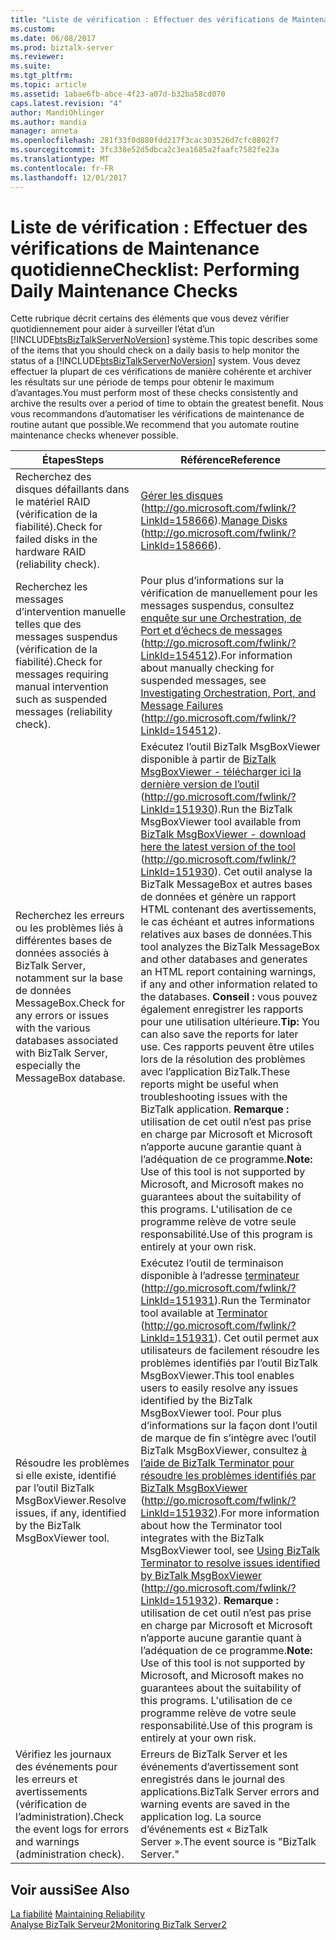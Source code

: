 ```yaml
---
title: "Liste de vérification : Effectuer des vérifications de Maintenance quotidienne | Documents Microsoft"
ms.custom: 
ms.date: 06/08/2017
ms.prod: biztalk-server
ms.reviewer: 
ms.suite: 
ms.tgt_pltfrm: 
ms.topic: article
ms.assetid: 1abae6fb-abce-4f23-a07d-b32ba58cd070
caps.latest.revision: "4"
author: MandiOhlinger
ms.author: mandia
manager: anneta
ms.openlocfilehash: 281f33f0d880fdd217f3cac303526d7cfc0802f7
ms.sourcegitcommit: 3fc338e52d5dbca2c3ea1685a2faafc7582fe23a
ms.translationtype: MT
ms.contentlocale: fr-FR
ms.lasthandoff: 12/01/2017
---
```

# <a name="checklist-performing-daily-maintenance-checks"></a><span data-ttu-id="aa68b-102">Liste de vérification : Effectuer des vérifications de Maintenance quotidienne</span><span class="sxs-lookup"><span data-stu-id="aa68b-102">Checklist: Performing Daily Maintenance Checks</span></span>
<span data-ttu-id="aa68b-103">Cette rubrique décrit certains des éléments que vous devez vérifier quotidiennement pour aider à surveiller l’état d’un [!INCLUDE[btsBizTalkServerNoVersion](../includes/btsbiztalkservernoversion-md.md)] système.</span><span class="sxs-lookup"><span data-stu-id="aa68b-103">This topic describes some of the items that you should check on a daily basis to help monitor the status of a [!INCLUDE[btsBizTalkServerNoVersion](../includes/btsbiztalkservernoversion-md.md)] system.</span></span> <span data-ttu-id="aa68b-104">Vous devez effectuer la plupart de ces vérifications de manière cohérente et archiver les résultats sur une période de temps pour obtenir le maximum d’avantages.</span><span class="sxs-lookup"><span data-stu-id="aa68b-104">You must perform most of these checks consistently and archive the results over a period of time to obtain the greatest benefit.</span></span> <span data-ttu-id="aa68b-105">Nous vous recommandons d’automatiser les vérifications de maintenance de routine autant que possible.</span><span class="sxs-lookup"><span data-stu-id="aa68b-105">We recommend that you automate routine maintenance checks whenever possible.</span></span>  
  
|<span data-ttu-id="aa68b-106">Étapes</span><span class="sxs-lookup"><span data-stu-id="aa68b-106">Steps</span></span>|<span data-ttu-id="aa68b-107">Référence</span><span class="sxs-lookup"><span data-stu-id="aa68b-107">Reference</span></span>|  
|-----------|---------------|  
|<span data-ttu-id="aa68b-108">Recherchez des disques défaillants dans le matériel RAID (vérification de la fiabilité).</span><span class="sxs-lookup"><span data-stu-id="aa68b-108">Check for failed disks in the hardware RAID (reliability check).</span></span>|<span data-ttu-id="aa68b-109">[Gérer les disques](http://go.microsoft.com/fwlink/?LinkId=158666) (http://go.microsoft.com/fwlink/?LinkId=158666).</span><span class="sxs-lookup"><span data-stu-id="aa68b-109">[Manage Disks](http://go.microsoft.com/fwlink/?LinkId=158666) (http://go.microsoft.com/fwlink/?LinkId=158666).</span></span>|  
|<span data-ttu-id="aa68b-110">Recherchez les messages d’intervention manuelle telles que des messages suspendus (vérification de la fiabilité).</span><span class="sxs-lookup"><span data-stu-id="aa68b-110">Check for messages requiring manual intervention such as suspended messages (reliability check).</span></span>|<span data-ttu-id="aa68b-111">Pour plus d’informations sur la vérification de manuellement pour les messages suspendus, consultez [enquête sur une Orchestration, de Port et d’échecs de messages](http://go.microsoft.com/fwlink/?LinkId=154512) (http://go.microsoft.com/fwlink/?LinkId=154512).</span><span class="sxs-lookup"><span data-stu-id="aa68b-111">For information about manually checking for suspended messages, see [Investigating Orchestration, Port, and Message Failures](http://go.microsoft.com/fwlink/?LinkId=154512) (http://go.microsoft.com/fwlink/?LinkId=154512).</span></span>|  
|<span data-ttu-id="aa68b-112">Recherchez les erreurs ou les problèmes liés à différentes bases de données associés à BizTalk Server, notamment sur la base de données MessageBox.</span><span class="sxs-lookup"><span data-stu-id="aa68b-112">Check for any errors or issues with the various databases associated with BizTalk Server, especially the MessageBox database.</span></span>|<span data-ttu-id="aa68b-113">Exécutez l’outil BizTalk MsgBoxViewer disponible à partir de [BizTalk MsgBoxViewer - télécharger ici la dernière version de l’outil](http://go.microsoft.com/fwlink/?LinkId=151930) (http://go.microsoft.com/fwlink/?LinkId=151930).</span><span class="sxs-lookup"><span data-stu-id="aa68b-113">Run the BizTalk MsgBoxViewer tool available from [BizTalk MsgBoxViewer - download here the latest version of the tool](http://go.microsoft.com/fwlink/?LinkId=151930) (http://go.microsoft.com/fwlink/?LinkId=151930).</span></span> <span data-ttu-id="aa68b-114">Cet outil analyse la BizTalk MessageBox et autres bases de données et génère un rapport HTML contenant des avertissements, le cas échéant et autres informations relatives aux bases de données.</span><span class="sxs-lookup"><span data-stu-id="aa68b-114">This tool analyzes the BizTalk MessageBox and other databases and generates an HTML report containing warnings, if any and other information related to the databases.</span></span> <span data-ttu-id="aa68b-115">**Conseil :** vous pouvez également enregistrer les rapports pour une utilisation ultérieure.</span><span class="sxs-lookup"><span data-stu-id="aa68b-115">**Tip:**  You can also save the reports for later use.</span></span> <span data-ttu-id="aa68b-116">Ces rapports peuvent être utiles lors de la résolution des problèmes avec l’application BizTalk.</span><span class="sxs-lookup"><span data-stu-id="aa68b-116">These reports might be useful when troubleshooting issues with the BizTalk application.</span></span> <span data-ttu-id="aa68b-117">**Remarque :** utilisation de cet outil n’est pas prise en charge par Microsoft et Microsoft n’apporte aucune garantie quant à l’adéquation de ce programme.</span><span class="sxs-lookup"><span data-stu-id="aa68b-117">**Note:**  Use of this tool is not supported by Microsoft, and Microsoft makes no guarantees about the suitability of this programs.</span></span> <span data-ttu-id="aa68b-118">L'utilisation de ce programme relève de votre seule responsabilité.</span><span class="sxs-lookup"><span data-stu-id="aa68b-118">Use of this program is entirely at your own risk.</span></span>|  
|<span data-ttu-id="aa68b-119">Résoudre les problèmes si elle existe, identifié par l’outil BizTalk MsgBoxViewer.</span><span class="sxs-lookup"><span data-stu-id="aa68b-119">Resolve issues, if any, identified by the BizTalk MsgBoxViewer tool.</span></span>|<span data-ttu-id="aa68b-120">Exécutez l’outil de terminaison disponible à l’adresse [terminateur](http://go.microsoft.com/fwlink/?LinkId=151931) (http://go.microsoft.com/fwlink/?LinkId=151931).</span><span class="sxs-lookup"><span data-stu-id="aa68b-120">Run the Terminator tool available at [Terminator](http://go.microsoft.com/fwlink/?LinkId=151931) (http://go.microsoft.com/fwlink/?LinkId=151931).</span></span> <span data-ttu-id="aa68b-121">Cet outil permet aux utilisateurs de facilement résoudre les problèmes identifiés par l’outil BizTalk MsgBoxViewer.</span><span class="sxs-lookup"><span data-stu-id="aa68b-121">This tool enables users to easily resolve any issues identified by the BizTalk MsgBoxViewer tool.</span></span> <span data-ttu-id="aa68b-122">Pour plus d’informations sur la façon dont l’outil de marque de fin s’intègre avec l’outil BizTalk MsgBoxViewer, consultez [à l’aide de BizTalk Terminator pour résoudre les problèmes identifiés par BizTalk MsgBoxViewer](http://go.microsoft.com/fwlink/?LinkId=151932) (http://go.microsoft.com/fwlink/?LinkId=151932).</span><span class="sxs-lookup"><span data-stu-id="aa68b-122">For more information about how the Terminator tool integrates with the BizTalk MsgBoxViewer tool, see [Using BizTalk Terminator to resolve issues identified by BizTalk MsgBoxViewer](http://go.microsoft.com/fwlink/?LinkId=151932) (http://go.microsoft.com/fwlink/?LinkId=151932).</span></span> <span data-ttu-id="aa68b-123">**Remarque :** utilisation de cet outil n’est pas prise en charge par Microsoft et Microsoft n’apporte aucune garantie quant à l’adéquation de ce programme.</span><span class="sxs-lookup"><span data-stu-id="aa68b-123">**Note:**  Use of this tool is not supported by Microsoft, and Microsoft makes no guarantees about the suitability of this programs.</span></span> <span data-ttu-id="aa68b-124">L'utilisation de ce programme relève de votre seule responsabilité.</span><span class="sxs-lookup"><span data-stu-id="aa68b-124">Use of this program is entirely at your own risk.</span></span>|  
|<span data-ttu-id="aa68b-125">Vérifiez les journaux des événements pour les erreurs et avertissements (vérification de l’administration).</span><span class="sxs-lookup"><span data-stu-id="aa68b-125">Check the event logs for errors and warnings (administration check).</span></span>|<span data-ttu-id="aa68b-126">Erreurs de BizTalk Server et les événements d’avertissement sont enregistrés dans le journal des applications.</span><span class="sxs-lookup"><span data-stu-id="aa68b-126">BizTalk Server errors and warning events are saved in the application log.</span></span> <span data-ttu-id="aa68b-127">La source d’événements est « BizTalk Server ».</span><span class="sxs-lookup"><span data-stu-id="aa68b-127">The event source is "BizTalk Server."</span></span>|  
  
## <a name="see-also"></a><span data-ttu-id="aa68b-128">Voir aussi</span><span class="sxs-lookup"><span data-stu-id="aa68b-128">See Also</span></span>  
 <span data-ttu-id="aa68b-129">[La fiabilité](../technical-guides/maintaining-reliability.md) </span><span class="sxs-lookup"><span data-stu-id="aa68b-129">[Maintaining Reliability](../technical-guides/maintaining-reliability.md) </span></span>  
 [<span data-ttu-id="aa68b-130">Analyse BizTalk Serveur2</span><span class="sxs-lookup"><span data-stu-id="aa68b-130">Monitoring BizTalk Server2</span></span>](../technical-guides/monitoring-biztalk-server2.md)